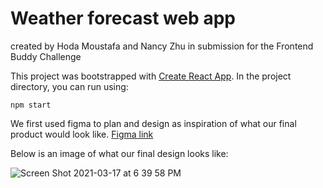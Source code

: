 # Weather forecast web app

created by Hoda Moustafa and Nancy Zhu in submission for the Frontend Buddy Challenge 

This project was bootstrapped with [Create React App](https://github.com/facebook/create-react-app).
In the project directory, you can run using:

 `npm start`

We first used figma to plan and design as inspiration of what our final product would look like. [Figma link](https://www.figma.com/file/KGABDTu6Jpyn6BdSIoeS2P/Menon-Lab-Weather-Web-App?node-id=0%3A1)

Below is an image of what our final design looks like:

![Screen Shot 2021-03-17 at 6 39 58 PM](https://user-images.githubusercontent.com/56289435/111548723-7cc02500-8751-11eb-9106-46e04659de33.png)
